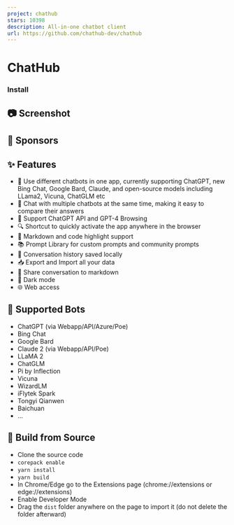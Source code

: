 ```yaml
---
project: chathub
stars: 10398
description: All-in-one chatbot client
url: https://github.com/chathub-dev/chathub
---
```


ChatHub
=======

### Install

📷 Screenshot
-------------

🤝 Sponsors
-----------

✨ Features
----------

-   🤖 Use different chatbots in one app, currently supporting ChatGPT, new Bing Chat, Google Bard, Claude, and open-source models including LLama2, Vicuna, ChatGLM etc
-   💬 Chat with multiple chatbots at the same time, making it easy to compare their answers
-   🚀 Support ChatGPT API and GPT-4 Browsing
-   🔍 Shortcut to quickly activate the app anywhere in the browser
-   🎨 Markdown and code highlight support
-   📚 Prompt Library for custom prompts and community prompts
-   💾 Conversation history saved locally
-   📥 Export and Import all your data
-   🔗 Share conversation to markdown
-   🌙 Dark mode
-   🌐 Web access

🤖 Supported Bots
-----------------

-   ChatGPT (via Webapp/API/Azure/Poe)
-   Bing Chat
-   Google Bard
-   Claude 2 (via Webapp/API/Poe)
-   LLaMA 2
-   ChatGLM
-   Pi by Inflection
-   Vicuna
-   WizardLM
-   iFlytek Spark
-   Tongyi Qianwen
-   Baichuan
-   ...

🔨 Build from Source
--------------------

-   Clone the source code
-   `corepack enable`
-   `yarn install`
-   `yarn build`
-   In Chrome/Edge go to the Extensions page (chrome://extensions or edge://extensions)
-   Enable Developer Mode
-   Drag the `dist` folder anywhere on the page to import it (do not delete the folder afterward)

